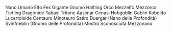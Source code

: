 Nano
Umano
Elfo
Fex
Gigante
Gnomo
Halfling 
Orco
Mezzelfo
Mezzorco
Tiefling
Dragonide
Tabaxi
Tritone
Aasimar
Genasi 
Hobgoblin
Goblin
Koboldo
Lucertoloide
Centauro
Minotauro
Satiro
Duergar (Nano delle Profondità)
Svinfneblin (Gnomo delle Profondità)
Mostro
Sconosciuta
Mezzonano